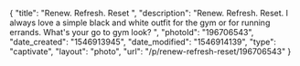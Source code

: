 {
    "title": "Renew. Refresh. Reset ",
    "description": "Renew. Refresh. Reset. I always love a simple black and white outfit for the gym or for running errands. What's your go to gym look? ",
    "photoId": "196706543",
    "date_created": "1546913945",
    "date_modified": "1546914139",
    "type": "captivate",
    "layout": "photo",
    "url": "\/p\/renew-refresh-reset\/196706543"
}